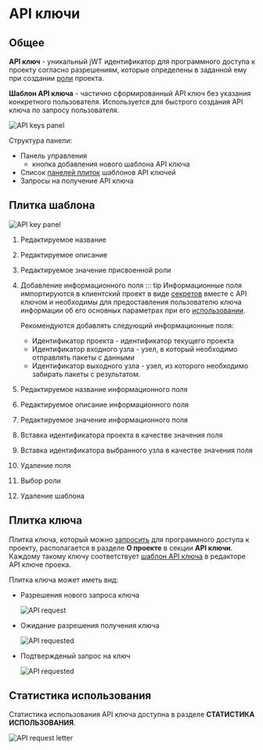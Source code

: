 # API ключи

## Общее

**API ключ** - уникальный jWT идентификатор для программного доступа к проекту согласно разрешениям, которые определены в заданной ему при создании [роли](./project_role.md) проекта.

**Шаблон API ключа** - частично сформированный API ключ без указания конкретного пользователя. Используется для быстрого создания API ключа по запросу пользователя.

![API keys panel](/images/common/api_keys.png)

Структура панели:

- Панель управления
  - <span class="iconify-inline" data-icon="mdi:plus"></span> кнопка добавления нового шаблона API ключа
- Список [панелей плиток](#плитка-шаблона) шаблонов API ключей
- <span class="iconify-inline" data-icon="mdi:account-alert"></span> Запросы на получение API ключа

## Плитка шаблона

![API key panel](/images/common/api_keys_panel.png)

1. Редактируемое название
2. Редактируемое описание
3. Редактируемое значение присвоенной роли
4. <span class="iconify-inline" data-icon="mdi:delete"></span> Добавление информационного поля
   ::: tip <span class="iconify" data-icon="mdi:information" style="color: #42b983; font-size: 24px;"></span>
   Информационные поля импортируются в клиентский проект в виде [секретов](./secrets.md) вместе с API ключом и необходимы для предоставления пользователю ключа информации об его основных параметрах при его [использовании](/docs/instructions/api_keys.md#использование-ключа).

   Рекомендуются добавлять следующий информационные поля:

   - Идентификатор проекта - идентификатор текущего проекта
   - Идентификатор входного узла - узел, в который необходимо отправлять пакеты с данными
   - Идентификатор выходного узла - узел, из которого необходимо забирать пакеты с результатом.

5. Редактируемое название информационного поля
6. Редактируемое описание информационного поля
7. Редактируемое значение информационного поля
8. <span class="iconify-inline" data-icon="mdi:sitemap"></span> Вставка идентификатора проекта в качестве значения поля
9. <span class="iconify-inline" data-icon="mdi:feature-search"></span> Вставка идентификатора выбранного узла в качестве значения поля
10. <span class="iconify-inline" data-icon="mdi:delete"></span> Удаление поля
11. <span class="iconify-inline" data-icon="mdi:menu-down"></span> Выбор роли
12. <span class="iconify-inline" data-icon="mdi:delete"></span> Удаление шаблона

## Плитка ключа

Плитка ключа, который можно [запросить][1] для программного доступа к проекту, располагается в разделе <span class="iconify-inline" data-icon="mdi:information"></span>**О проекте** в секции <span class="iconify-inline" data-icon="mdi:shield-key"></span>**API ключи**. Каждому такому ключу соответствует [шаблон API ключа](#плитка-шаблона) в редакторе API ключе проека.

Плитка ключа может иметь вид:

- Разрешения нового запроса ключа

  ![API request](/images/common/api_panel_request.png)

- Ожидание разрешения получения ключа

  ![API requested](/images/common/api_panel_wait.png)

- Подтвержденый запрос на ключ

  ![API requested](/images/common/api_panel_confirmed.png)

## Статистика использования

Статистика использования API ключа доступна в разделе <span class="iconify-inline" data-icon="mdi:script-text-key"></span> **СТАТИСТИКА ИСПОЛЬЗОВАНИЯ**.

![API request letter](/images/common/api_billing.png)

[1]: /docs/instructions/api_keys.md#запрос-ключа
